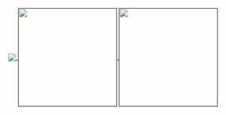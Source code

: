 <a href="https://github.com/Joonas45/Joonas45">
  <img align="center" src="https://readme-stats-git-main-joonas45s-projects.vercel.app/api?username=Joonas45&show_icons=true&theme=monokai" />
</a>
<a href="">
  <img align="center" width=200 src="https://readme-stats-git-main-joonas45s-projects.vercel.app/api/top-langs?username=Joonas45&theme=monokai&layout=compact" />
  <img align="center" width=200 src="https://readme-stats-git-main-joonas45s-projects.vercel.app/api/wakatime?username=Joonas45&theme=monokai&layout=compact" />
</a>

